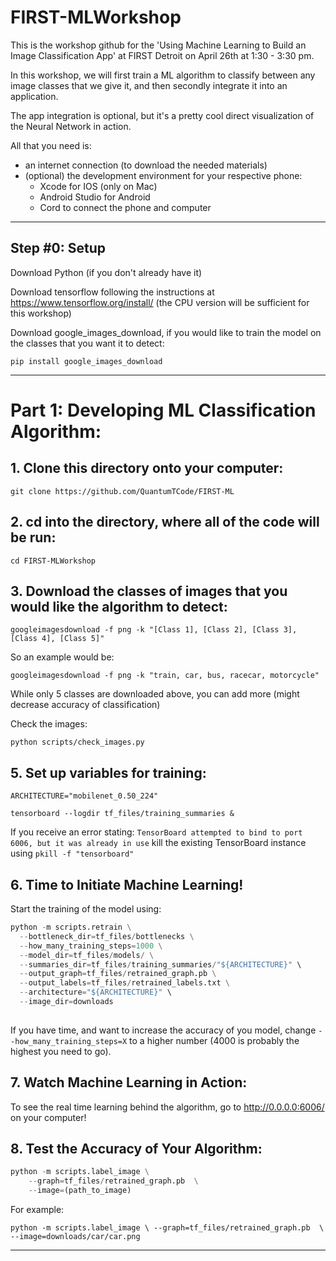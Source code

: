 # FIRST-MLWorkshop
This is the workshop github for the 'Using Machine Learning to Build an Image Classification App' at FIRST Detroit on April 26th at 1:30 - 3:30 pm.

In this workshop, we will first train a ML algorithm to classify between any image classes that we give it, and then secondly integrate it into an application. 

The app integration is optional, but it's a pretty cool direct visualization of the Neural Network in action.

All that you need is: 
 * an internet connection (to download the needed materials)
 * (optional) the development environment for your respective phone:
   * Xcode for IOS (only on Mac)
   * Android Studio for Android 
   * Cord to connect the phone and computer
______________________________________________________________________________________________________________________________
## Step #0: Setup 

Download Python (if you don't already have it)

Download tensorflow following the instructions at https://www.tensorflow.org/install/ (the CPU version will be sufficient for this workshop)

Download google_images_download, if you would like to train the model on the classes that you want it to detect:

`pip install google_images_download`
______________________________________________________________________________________________________________________________

# Part 1: Developing ML Classification Algorithm:

## 1. Clone this directory onto your computer: 

`git clone https://github.com/QuantumTCode/FIRST-ML`



## 2. cd into the directory, where all of the code will be run:

`cd FIRST-MLWorkshop`



## 3. Download the classes of images that you would like the algorithm to detect:

`googleimagesdownload -f png -k "[Class 1], [Class 2], [Class 3], [Class 4], [Class 5]" `

So an example would be:

`googleimagesdownload -f png -k "train, car, bus, racecar, motorcycle"`

While only 5 classes are downloaded above, you can add more (might decrease accuracy of classification)

Check the images: 

`python scripts/check_images.py`



## 5. Set up variables for training:

`ARCHITECTURE="mobilenet_0.50_224"`

`tensorboard --logdir tf_files/training_summaries &`

If you receive an error stating: `TensorBoard attempted to bind to port 6006, but it was already in use` kill the existing TensorBoard instance using `pkill -f "tensorboard"`


## 6. Time to Initiate Machine Learning!

Start the training of the model using:

```python
python -m scripts.retrain \
  --bottleneck_dir=tf_files/bottlenecks \
  --how_many_training_steps=1000 \
  --model_dir=tf_files/models/ \
  --summaries_dir=tf_files/training_summaries/"${ARCHITECTURE}" \
  --output_graph=tf_files/retrained_graph.pb \
  --output_labels=tf_files/retrained_labels.txt \
  --architecture="${ARCHITECTURE}" \
  --image_dir=downloads
  
  ```
  
If you have time, and want to increase the accuracy of you model, change `--how_many_training_steps=X` to a higher number (4000 is probably the highest you need to go).


## 7. Watch Machine Learning in Action:

To see the real time learning behind the algorithm, go to http://0.0.0.0:6006/ on your computer!

## 8. Test the Accuracy of Your Algorithm:
```python
python -m scripts.label_image \
    --graph=tf_files/retrained_graph.pb  \
    --image=(path_to_image) 
   ```
    
For example:

`python -m scripts.label_image \
    --graph=tf_files/retrained_graph.pb  \
    --image=downloads/car/car.png`
  
  
  




______________________________________________________________________________________________________________________________



     

